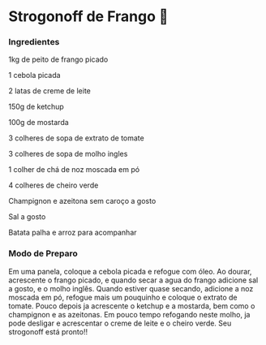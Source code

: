 # Strogonoff de Frango :chicken:

### Ingredientes 

1kg de peito de frango picado

1 cebola picada

2 latas de creme de leite 

150g de ketchup

100g de mostarda

3 colheres de sopa de extrato de tomate

3 colheres de sopa de molho ingles

1 colher de chá de noz moscada em pó

4 colheres de cheiro verde

Champignon e azeitona sem caroço a gosto

Sal a gosto

Batata palha e arroz para acompanhar

### Modo de Preparo

Em uma panela, coloque a cebola picada e refogue com óleo. Ao dourar, acrescente o frango picado, e quando secar a agua do frango adicione sal a gosto, e o molho inglês. Quando estiver quase secando, adicione a noz moscada em pó, refogue mais um pouquinho e coloque o extrato de tomate. Pouco depois ja acrescente o ketchup e a mostarda, bem como o champignon e as azeitonas. Em pouco tempo refogando neste molho, ja pode desligar e acrescentar o creme de leite e o cheiro verde. Seu strogonoff está pronto!! 







